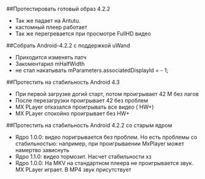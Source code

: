 ##Протестировать готовый образ 4.2.2                                                                                                                                                
   * Так же падает на Antutu.                                                                                                                                               
   * кастомный плеер работает                                                                                                                                               
   * Так же перегревается при просмотре FullHD видео                                                                                                                        

##Собрать Android-4.2.2 с поддержкой uWand                                                                                                                                          
   * Приходится изменять патч                                                                                                                                              
   * Закоментарил mHalfWidth                                                                                                                                               
   * не стал накатывать mParameters.associatedDisplayId = - 1;                                                                                                             

##Протестить на стабильность Android 4.3                                                                                                                                            
   * При первой загрузке догий старт, потом проигрывает 42 М без лагов                                                                                                     
   * После перезагрузки проигрывает 42 без проблем                                                                                                                         
   * MX PLayer отказался проигрывать все видео ( HW+)                                                                                                                      
   * MX PLayer спокойно проигрывает без HW+                                                                                                                                

##Протестить на стабильность Android 4.2.2 со старым ядром                                                                                                                          
  * Ядро 1.0.0: видео поригрывается без проблем. Но есть проблемы со стабильностью: например, при проигрываении MxPlayer может намертво зависнуть                         
  * Ядро 1.1.0: видео тормозит. Насчет стабильности хз                                                                                                                    
  * Ядро 1.0.0: На MKV на стандартном плеера не проигрывается звук. MX PLayer играет. В MP4 звук присутствует                   
